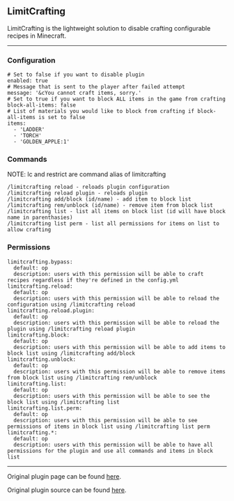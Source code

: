 ## LimitCrafting
LimitCrafting is the lightweight solution to disable crafting configurable recipes in Minecraft.

___

### Configuration
```
# Set to false if you want to disable plugin
enabled: true
# Message that is sent to the player after failed attempt
message: '&cYou cannot craft items, sorry.'
# Set to true if you want to block ALL items in the game from crafting
block-all-items: false
# List of materials you would like to block from crafting if block-all-items is set to false
items:
  - 'LADDER'
  - 'TORCH'
  - 'GOLDEN_APPLE:1'
```
### Commands
NOTE: lc and restrict are command alias of limitcrafting
```
/limitcrafting reload - reloads plugin configuration
/limitcrafting reload plugin - reloads plugin
/limitcrafting add/block (id/name) - add item to block list
/limitcrafting rem/unblock (id/name) - remove item from block list
/limitcrafting list - list all items on block list (id will have block name in parenthasies)
/limitcrafting list perm - list all permissions for items on list to allow crafting
```
### Permissions
```
limitcrafting.bypass:
  default: op
  description: users with this permission will be able to craft recipes regardless if they're defined in the config.yml
limitcrafting.reload:
  default: op
  description: users with this permission will be able to reload the configuration using /limitcrafting reload
limitcrafting.reload.plugin:
  default: op
  description: users with this permission will be able to reload the plugin using /limitcrafting reload plugin
limitcrafting.block:
  default: op
  description: users with this permission will be able to add items to block list using /limitcrafting add/block
limitcrafting.unblock:
  default: op
  description: users with this permission will be able to remove items from block list using /limitcrafting rem/unblock
limitcrafting.list:
  default: op
  description: users with this permission will be able to see the block list using /limitcrafting list
limitcrafting.list.perm:
  default: op
  description: users with this permission will be able to see permissions of items in block list using /limitcrafting list perm
limitcrafting.*:
  default: op
  description: users with this permission will be able to have all permissions for the plugin and use all commands and items in block list
```
---
Original plugin page can be found [here](https://www.spigotmc.org/resources/limitcrafting-1-9-disable-crafting-recipes.12962/).

Original plugin source can be found [here](https://github.com/Tezk/LimitCrafting).
